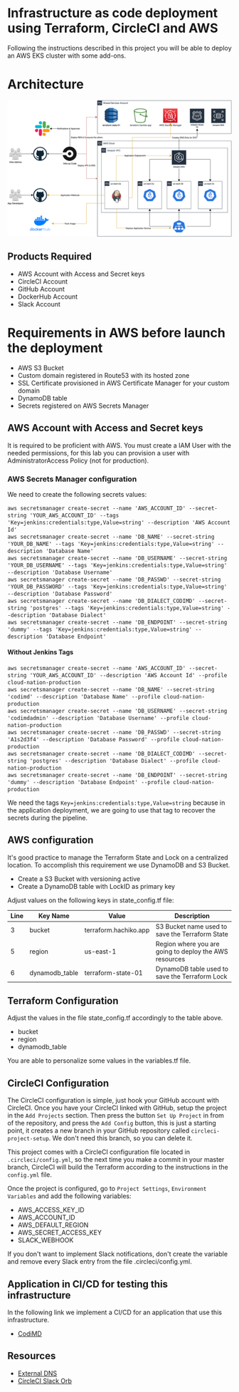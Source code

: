
# Infrastructure as code deployment using Terraform, CircleCI and AWS

Following the instructions described in this project you will be able to deploy an AWS EKS cluster with some add-ons.


# Architecture

![alt text](images/Architecture.png "Architecture Proposal")

## Products Required

- AWS Account with Access and Secret keys
- CircleCI Account
- GitHub Account
- DockerHub Account
- Slack Account

# Requirements in AWS before launch the deployment

- AWS S3 Bucket
- Custom domain registered in Route53 with its hosted zone
- SSL Certificate provisioned in AWS Certificate Manager for your custom domain
- DynamoDB table
- Secrets registered on AWS Secrets Manager

## AWS Account with Access and Secret keys

It is required to be proficient with AWS. You must create a IAM User with the needed permissions, for this lab you can provision a user with AdministratorAccess Policy (not for production).

### AWS Secrets Manager configuration

We need to create the following secrets values:

```
aws secretsmanager create-secret --name 'AWS_ACCOUNT_ID' --secret-string 'YOUR_AWS_ACCOUNT_ID' --tags 'Key=jenkins:credentials:type,Value=string' --description 'AWS Account Id'
aws secretsmanager create-secret --name 'DB_NAME' --secret-string 'YOUR_DB_NAME' --tags 'Key=jenkins:credentials:type,Value=string' --description 'Database Name'
aws secretsmanager create-secret --name 'DB_USERNAME' --secret-string 'YOUR_DB_USERNAME' --tags 'Key=jenkins:credentials:type,Value=string' --description 'Database Username'
aws secretsmanager create-secret --name 'DB_PASSWD' --secret-string 'YOUR_DB_PASSWORD' --tags 'Key=jenkins:credentials:type,Value=string' --description 'Database Password'
aws secretsmanager create-secret --name 'DB_DIALECT_CODIMD' --secret-string 'postgres' --tags 'Key=jenkins:credentials:type,Value=string' --description 'Database Dialect'
aws secretsmanager create-secret --name 'DB_ENDPOINT' --secret-string 'dummy' --tags 'Key=jenkins:credentials:type,Value=string' --description 'Database Endpoint'
```

#### Without Jenkins Tags

```
aws secretsmanager create-secret --name 'AWS_ACCOUNT_ID' --secret-string 'YOUR_AWS_ACCOUNT_ID' --description 'AWS Account Id' --profile cloud-nation-production
aws secretsmanager create-secret --name 'DB_NAME' --secret-string 'codimd' --description 'Database Name' --profile cloud-nation-production
aws secretsmanager create-secret --name 'DB_USERNAME' --secret-string 'codimdadmin' --description 'Database Username' --profile cloud-nation-production
aws secretsmanager create-secret --name 'DB_PASSWD' --secret-string 'A1s2d3f4' --description 'Database Password' --profile cloud-nation-production
aws secretsmanager create-secret --name 'DB_DIALECT_CODIMD' --secret-string 'postgres' --description 'Database Dialect' --profile cloud-nation-production
aws secretsmanager create-secret --name 'DB_ENDPOINT' --secret-string 'dummy' --description 'Database Endpoint' --profile cloud-nation-production
```

We need the tags `Key=jenkins:credentials:type,Value=string` because in the application deployment, we are going to use that tag to recover the secrets during the pipeline.

## AWS configuration

It's good practice to manage the Terraform State and Lock on a centralized location. To accomplish this requirement we use DynamoDB and S3 Bucket.

- Create a S3 Bucket with versioning active
- Create a DynamoDB table with LockID as primary key

Adjust values on the following keys in state_config.tf file: 

| Line | Key Name       | Value                 | Description                                            |
| ---- | -------------- | --------------------- | ------------------------------------------------------ |
| 3    | bucket         | terraform.hachiko.app | S3 Bucket name used to save the Terraform State        |
| 5    | region         | us-east-1             | Region where you are going to deploy the AWS resources |
| 6    | dynamodb_table | terraform-state-01    | DynamoDB table used to save the Terraform Lock         |

## Terraform Configuration

Adjust the values in the file state_config.tf accordingly to the table above.

- bucket
- region
- dynamodb_table

You are able to personalize some values in the variables.tf file.

## CircleCI Configuration

The CircleCI configuration is simple, just hook your GitHub account with CircleCI. Once you have your CircleCI linked with GitHub, setup the project in the `Add Projects` section. Then press the button `Set Up Project` in from of the repository, and press the `Add Config` button, this is just a starting point, it creates a new branch in your GitHub repository called `circleci-project-setup`. We don't need this branch, so you can delete it.

This project comes with a CircleCI configuration file located in `.circleci/config.yml`, so the next time you make a commit in your master branch, CircleCI will build the Terraform according to the instructions in the `config.yml` file.

Once the project is configured, go to `Project Settings`, `Environment Variables` and add the following variables:

- AWS_ACCESS_KEY_ID
- AWS_ACCOUNT_ID
- AWS_DEFAULT_REGION
- AWS_SECRET_ACCESS_KEY
- SLACK_WEBHOOK

If you don't want to implement Slack notifications, don't create the variable and remove every Slack entry from the file .circleci/config.yml.

## Application in CI/CD for testing this infrastructure

In the following link we implement a CI/CD for an application that use this infrastructure. 

- [CodiMD](https://github.com/williammunozr/codimd)

## Resources

- [External DNS](https://github.com/kubernetes-sigs/external-dns)
- [CircleCI Slack Orb](https://circleci.com/orbs/registry/orb/circleci/slack)